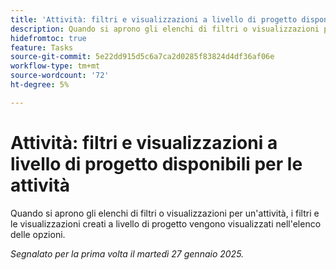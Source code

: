 ```yaml
---
title: 'Attività: filtri e visualizzazioni a livello di progetto disponibili per le attività'
description: Quando si aprono gli elenchi di filtri o visualizzazioni per un'attività, i filtri e le visualizzazioni creati a livello di progetto vengono visualizzati nell'elenco delle opzioni.
hidefromtoc: true
feature: Tasks
source-git-commit: 5e22dd915d5c6a7ca2d0285f83824d4df36af06e
workflow-type: tm+mt
source-wordcount: '72'
ht-degree: 5%

---
```


# Attività: filtri e visualizzazioni a livello di progetto disponibili per le attività

Quando si aprono gli elenchi di filtri o visualizzazioni per un&#39;attività, i filtri e le visualizzazioni creati a livello di progetto vengono visualizzati nell&#39;elenco delle opzioni.

_Segnalato per la prima volta il martedì 27 gennaio 2025._
